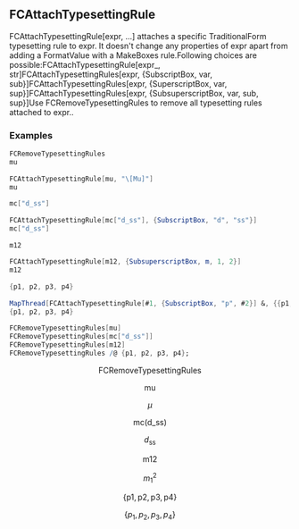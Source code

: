 ##  FCAttachTypesettingRule 

FCAttachTypesettingRule[expr, ...] attaches a specific TraditionalForm typesetting rule to expr. It doesn't change any properties of expr apart from adding a FormatValue with a MakeBoxes rule.Following choices are possible:FCAttachTypesettingRule[expr_, str]FCAttachTypesettingRules[expr, {SubscriptBox, var, sub}]FCAttachTypesettingRules[expr, {SuperscriptBox, var, sup}]FCAttachTypesettingRules[expr, {SubsuperscriptBox, var, sub, sup}]Use FCRemoveTypesettingRules to remove all typesetting rules attached to expr..

###  Examples 

```mathematica
FCRemoveTypesettingRules
mu 
 
FCAttachTypesettingRule[mu, "\[Mu]"]
mu 
 
mc["d_ss"] 
 
FCAttachTypesettingRule[mc["d_ss"], {SubscriptBox, "d", "ss"}]
mc["d_ss"] 
 
m12 
 
FCAttachTypesettingRule[m12, {SubsuperscriptBox, m, 1, 2}]
m12 
 
{p1, p2, p3, p4} 
 
MapThread[FCAttachTypesettingRule[#1, {SubscriptBox, "p", #2}] &, {{p1, p2, p3, p4}, Range[4]}];
{p1, p2, p3, p4} 
 
FCRemoveTypesettingRules[mu]
FCRemoveTypesettingRules[mc["d_ss"]]
FCRemoveTypesettingRules[m12]
FCRemoveTypesettingRules /@ {p1, p2, p3, p4};
```

$$\text{FCRemoveTypesettingRules}$$

$$\text{mu}$$

$$\mu$$

$$\text{mc}(\text{d$\_$ss})$$

$$d_{\text{ss}}$$

$$\text{m12}$$

$$m_1^2$$

$$\{\text{p1},\text{p2},\text{p3},\text{p4}\}$$

$$\left\{p_1,p_2,p_3,p_4\right\}$$